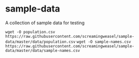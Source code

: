 # sample-data
A collection of sample data for testing

`wget -O population.csv https://raw.githubusercontent.com/screamingweasel/sample-data/master/data/population.csv`
`wget -O sample-names.csv https://raw.githubusercontent.com/screamingweasel/sample-data/master/data/sample-names.csv`

